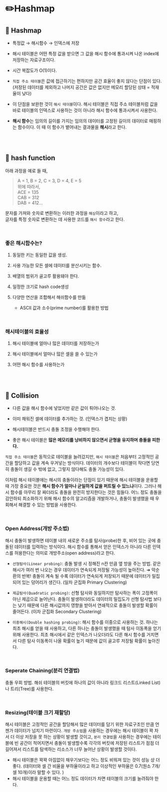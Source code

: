 # ✏️Hashmap

## 📌 Hashmap
- 특정값 → 해시함수 → 인덱스에 저장
- 해시 테이블은 어떤 특정 값을 받으면 그 값을 해시 함수에 통과시켜 나온 index에 저장하는 자료구조이다. 
- 시간 복잡도가 O(1)이다.

- `직접 주소 테이블`은 값에 접근하기는 편하지만 공간 효율이 좋지 않다는 단점이 있다.(저장된 데이터를 제외하고 나머지 공간은 값은 없지만 메모리 할당된 상태 = 적재율이 낮다)
- 이 단점을 보완한 것이 `해시 테이블`이다. 해시 테이블은 직접 주소 테이블처럼 값을 바로 테이블의 인덱스로 사용하는 것이 아니라 해시 함수에 통과시켜서 사용한다.
-  **해시 함수**는 임의의 길이를 가지는 임의의 데이터를 고정된 길이의 데이터로 매핑하는 함수이다. 이 때 이 함수가 뱉어내는 결과물을 **해시**라고 한다.

<br>
<br>

## 📌 hash function

아래 과정을 예로 들 때,<br>
>A = 1, B = 2, C = 3, D = 4, E = 5 <br>
위에 따라서, <br>
ACE = 135 <br>
CAB = 312 <br>
DAB = 412...

문자를 가져와 숫자로 변환하는 이러한 과정을 `해싱`이라고 하고, <br>
글자를 특정 숫자로 변환하는 데 사용한 코드를 `해시 함수`라고 한다.

<br>

### 좋은 해시함수는?

1. 동일한 키는 동일한 값을 생성.
2. 사용 가능한 모든 셀에 데이터를 분산시키는 함수.
   
3. 배열의 범위가 골고루 활용돼야 한다.
4. 일정한 크기로 hash code생성
5. 다양한 연산을 조합해서 해쉬함수를 만듦
   - ASCII 값과 소수(prime number)를 활용한 방법
  
<br>
  
### 해시테이블의 효율성
1. 해시 테이블에 얼마나 많은 데이터를 저장하는가
  
2. 해시 테이블에서 얼마나 많은 셀을 쓸 수 있는가
3. 어떤 해시 함수를 사용하는가

<br>
<br>

## 📌 Collision
- 다른 값을 해시 함수에 넣었지만 같은 값이 튀어나오는 것.
  
- 이미 채워진 셀에 데이터를 추가하는 것. (인덱스가 겹치는 상황)
- 해시테이블은 반드시 충돌 조정을 수행해야 한다.
- 좋은 해시 테이블은 **많은 메모리를 낭비하지 않으면서 균형을 유지하며 충돌을 피한다.** 
  
`직접 주소 테이블`은 동적으로 테이블을 늘려갔지만, `해시 테이블`은 처음부터 고정적인 공간을 할당하고 값을 계속 우겨넣는 방식이다. 데이터의 개수보다 테이블이 작다면 당연히 충돌이 생길 수 밖에 없고, 그렇지 않다해도 충돌 가능성이 있다.

이처럼 해시 테이블에는 해시의 충돌이라는 단점이 있기 때문에 해시 테이블을 운용할 때 가장 중요한 것은  **해시 함수가 얼마나 균일하게 값을 퍼트릴 수 있느냐**이다. 그러나 해시 함수를 아무리 잘 짜더라도 충돌을 완전히 방지한다는 것은 힘들다. 어느 정도 충돌을 감안하되 최소화하기 위해 해시 함수의 알고리즘을 개발하거나, 충돌이 발생했을 때 우회해서 해결할 수 있는 방법을 사용한다.

<br>

### Open Address(개방 주소법) 
해시 충돌이 발생하면 테이블 내의 새로운 주소를 탐사(probe)한 후, 비어 있는 곳에 충돌된 데이터를 입력하는 방식이다. 해시 함수를 통해서 얻은 인덱스가 아니라 다른 인덱스를 허용한다는 의미로 개방주소(open address)라고 한다.

 - `선형탐사(Linear probing)`: 충돌 발생 시 정해진 n칸 만큼 옆 방을 주는 방법. 같은 해시가 여러 번 나오는 경우 데이터가 연속되게 저장될 가능성이 높아진다. ➔ 악순환의 반복! 충돌이 계속 될 수록 데이터가 연속되게 저장되기 때문에 데이터가 밀집되어 있는 덩어리가 생긴다. (일차 군집화 Primary Clustering)
  
 - `제곱탐사(Quadratic probing)`: 선형 탐사와 동일하지만 탐사하는 폭이 고정폭이 아닌 제곱으로 늘어난다. 충돌이 발생하더라도 데이터의 밀집도가 선형 탐사법 보다는 낮기 때문에 다른 해시값까지 영향을 받아서 연쇄적으로 충돌이 발생할 확률이 줄어든다. (이차 군집화 Secondary Clustering)
  
 - `이중해시(Double hashing probing)`: 해시 함수를 이중으로 사용하는 것. 하나는 최초 해시를 얻을 때 사용하고, 다른 하나는 충돌이 발생했을 때 탐사 이동폭을 얻기 위해 사용한다. 최초 해시에서 같은 인덱스가 나오더라도 다른 해시 함수를 거치면서 다른 탐사 이동폭이 나올 확률이 높기 때문에 값이 골고루 저장될 확률이 높아진다.

<br>

### Seperate Chaining(분리 연결법)
충돌 우회 방법. 해쉬 테이블의 버킷에 하나의 값이 아니라 링크드 리스트(Linked List)나 트리(Tree)를 사용한다.

<br>

### Resizing(테이블 크기 재할당)
해시 테이블은 고정적인 공간을 할당해서 많은 데이터를 담기 위한 자료구조인 만큼 언젠가 데이터가 넘치기 마련이다. `개방 주소법`을 사용하는 경우에는 해시 테이블이 꽉 차서 더 이상 저장을 못 하는 상황이 발생할 것이고, `분리 연결법`을 사용하는 경우에는 테이블에 빈 공간이 적어지면서 충돌이 발생할수록 각각의 버킷에 저장된 리스트가 점점 더 길어져서 리스트를 탐색하는 리소스가 너무 늘어난 상황이 발생할 것이다.

- 해시 테이블은 꽉꽉 아낌없이 채우기보다는 어느 정도 비워져 있는 것이 성능 상 더 좋다.
(데이터와 셀 간 비율을 부하율이라고 하고 이상적인 부하율은 0.7(원소 7개/셀 10개)이라 말할 수 있다. )
- 해시 테이블을 운용할 때는 어느 정도 데이터가 차면 테이블의 크기를 늘려줘야 한다.

